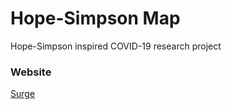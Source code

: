 # Hope-Simpson Map
Hope-Simpson inspired COVID-19 research project

### Website
[Surge](https://hopesimpsonmap.surge.sh/)
